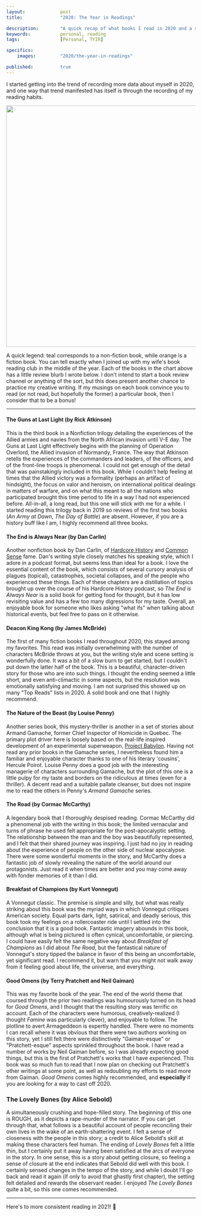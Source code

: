 ```yaml
---
layout:             post
title:              "2020: The Year in Readings"

description:        "A quick recap of what books I read in 2020 and a short review of each."
keywords:           personal, reading
tags:               [Personal, TYIR]

specifics:
    images:         "2020/the-year-in-readings"

published:          true
---
```


I started getting into the trend of recording more data about myself in 2020, and one way that trend manifested has itself is through the recording of my reading habits.

<div class="post-image">
    <a href="{{ site.url }}/{{ site.assets.posts }}/{{ page.specifics.images }}/01_reading-log-2020.png">
        <img src="{{ site.url }}/{{ site.assets.posts }}/{{ page.specifics.images }}/01_reading-log-2020.png" width="640">
    </a>
</div>

A quick legend: teal corresponds to a non-fiction book, while orange is a fiction book. You can tell exactly when I joined up with my wife's book reading club in the middle of the year. Each of the books in the chart above has a little review blurb I wrote below. I don't intend to start a book review channel or anything of the sort, but this does present another chance to practice my creative writing. If my musings on each book convince you to read (or not read, but hopefully the former) a particular book, then I consider that to be a bonus!

<hr>

#### The Guns at Last Light (by Rick Atkinson)

This is the third book in a Nonfiction trilogy detailing the experiences of the Allied armies and navies from the North African invasion until V-E day. The Guns at Last Light effectively begins with the planning of Operation Overlord, the Allied invasion of Normandy, France. The way that Atkinson retells the experiences of the commanders and leaders, of the officers, and of the front-line troops is phenomenal. I could not get enough of the detail that was painstakingly included in this book. While I couldn't help feeling at times that the Allied victory was a formality (perhaps an artifact of hindsight), the focus on valor and heroism, on international political dealings in matters of warfare, and on what this meant to all the nations who participated brought this time period to life in a way I had not experienced before. All-in-all, a long read, but this one will stick with me for a while. I started reading this trilogy back in 2019 so reviews of the first two books (*An Army at Dawn*, *The Day of Battle*) are absent. However, if you are a history buff like I am, I highly recommend all three books.

#### The End is Always Near (by Dan Carlin)

Another nonfiction book by Dan Carlin, of [Hardcore History](https://www.dancarlin.com/hardcore-history-series/) and [Common Sense](https://www.dancarlin.com/product-category/common-sense-with-dan-carlin/) fame. Dan's writing style closely matches his speaking style, which I adore in a podcast format, but seems less than ideal for a book. I love the essential content of the book, which consists of several cursory analysis of plagues (topical), catastrophes, societal collapses, and of the people who experienced these things. Each of these chapters are a distillation of topics brought up over the course of his Hardcore History podcast, so *The End is Always Near* is a solid book for getting food for thought, but it has low revisiting value and has a few too many digressions for my taste. Overall, an enjoyable book for someone who likes asking "what ifs" when talking about historical events, but feel free to pass on it otherwise.

#### Deacon King Kong (by James McBride)

The first of many fiction books I read throughout 2020, this stayed among my favorites. This read was initially overwhelming with the number of characters McBride throws at you, but the writing style and scene setting is wonderfully done. It was a bit of a slow burn to get started, but I couldn't put down the latter half of the book. This is a beautiful, character-driven story for those who are into such things. I thought the ending seemed a little short, and even anti-climactic in some aspects, but the resolution was emotionally satisfying and moving. I am not surprised this showed up on many "Top Reads" lists in 2020. A solid book and one that I highly recommend.

#### The Nature of the Beast (by Louise Penny)

Another series book, this mystery-thriller is another in a set of stories about Armand Gamache, former Chief Inspector of Homicide in Quebec. The primary plot driver here is loosely based on the real-life inspired development of an experimental superweapon, [Project Babylon](https://en.wikipedia.org/wiki/Project_Babylon). Having not read any prior books in the Gamache series, I nevertheless found him a familiar and enjoyable character thanks to one of his literary 'cousins', Hercule Poirot. Louise Penny does a good job with the interesting managerie of characters surrounding Gamache, but the plot of this one is a little pulpy for my taste and borders on the ridiculous at times (even for a thriller). A decent read and a suitable pallate cleanser, but does not inspire me to read the others in Penny's *Armand Gamache* series.

#### The Road (by Cormac McCarthy)

A legendary book that I thoroughly despised reading. Cormac McCarthy did a phenomenal job with the writing in this book; the limited vernacular and turns of phrase he used felt appropriate for the post-apocalyptic setting. The relationship between the man and the boy was beautifully represented, and I felt that their shared journey was inspiring. I just had no joy in reading about the experience of people on the other side of nuclear apocalypse. There were some wonderful moments in the story, and McCarthy does a fantastic job of slowly revealing the nature of the world around our protagonists. Just read it when times are better and you may come away with fonder memories of it than I did.

#### Breakfast of Champions (by Kurt Vonnegut)

A Vonnegut classic. The premise is simple and silly, but what was really striking about this book was the myriad ways in which Vonnegut critiques American society. Equal parts dark, light, satirical, and deadly serious, this book took my feelings on a rollercoaster ride until I settled into the conclusion that it is a good book. Fantastic imagery abounds in this book, although what is being pictured is often cynical, uncomfortable, or piercing. I could have easily felt the same negative way about *Breakfast of Champions* as I did about *The Road*, but the fantastical nature of Vonnegut's story tipped the balance in favor of this being an uncomfortable, yet significant read. I recommend it, but warn that you might not walk away from it feeling good about life, the universe, and everything.

#### Good Omens (by Terry Pratchett and Neil Gaiman)

This was my favorite book of the year. The end of the world theme that coursed through the prior two readings was humourously turned on its head for *Good Omens*, and I thought that the resulting story was terrific on account. Each of the characters were humorous, creatively-realized (I thought *Famine* was particularly clever), and enjoyable to follow. The plotline to avert Armageddeon is expertly handled. There were no moments I can recall where it was obvious that there were two authors working on this story, yet I still felt there were distinctively "Gaiman-esque" or "Pratchett-esque" aspects sprinkled throughout the book. I have read a number of works by Neil Gaiman before, so I was already expecting good things, but this is the first of Pratchett's works that I have experienced. This book was so much fun to read that I now plan on checking out Pratchett's other writings at some point, as well as redoubling my efforts to read more from Gaiman. *Good Omens* comes highly recommended, and **especially** if you are looking for a way to cast off 2020.

### The Lovely Bones (by Alice Sebold)

A simultaneously crushing and hope-filled story. The beginning of this one is ROUGH, as it depicts a rape-murder of the narrator. If you can get through that, what follows is a beautiful account of people reconciling their own lives in the wake of an earth-shattering event. I felt a sense of closeness with the people in this story; a credit to Alice Sebold's skill at making these characters feel human. The ending of *Lovely Bones* felt a little thin, but I certainly put it away having been satisfied at the arcs of everyone in the story. In one sense, this is a story about getting closure, so feeling a sense of closure at the end indicates that Sebold did well with this book. I certainly sensed changes in the tempo of the story, and while I doubt I'll go back and read it again (if only to avoid that ghastly first chapter), the setting felt detailed and rewards the observant reader. I enjoyed *The Lovely Bones* quite a bit, so this one comes recommended.

<hr>

Here's to more consistent reading in 2021! 🎉
